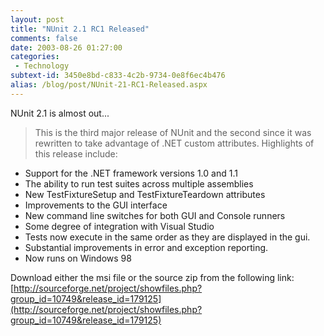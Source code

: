 ```yaml
---
layout: post
title: "NUnit 2.1 RC1 Released"
comments: false
date: 2003-08-26 01:27:00
categories:
 - Technology
subtext-id: 3450e8bd-c833-4c2b-9734-0e8f6ec4b476
alias: /blog/post/NUnit-21-RC1-Released.aspx
---
```



NUnit 2.1 is almost out...

> This is the third major release of NUnit and the second since it was   
rewritten to take advantage of .NET custom attributes. Highlights of this release include:  
  
* Support for the .NET framework versions 1.0 and 1.1  
* The ability to run test suites across multiple assemblies  
* New TestFixtureSetup and TestFixtureTeardown attributes  
* Improvements to the GUI interface  
* New command line switches for both GUI and Console runners  
* Some degree of integration with Visual Studio  
* Tests now execute in the same order as they are displayed in the gui.  
* Substantial improvements in error and exception reporting.  
* Now runs on Windows 98  
  
Download either the msi file or the source zip from the following link:  
[http://sourceforge.net/project/showfiles.php?group_id=10749&release_id=179125](http://sourceforge.net/project/showfiles.php?group_id=10749&release_id=179125)  


